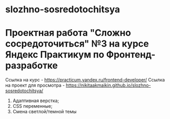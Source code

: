 # slozhno-sosredotochitsya

# Проектная работа "Сложно сосредоточиться" №3 на курсе Яндекс Практикум по Фронтенд-разработке
Ссылка на курс - https://practicum.yandex.ru/frontend-developer/
Ссылка на проект для просмотра - https://nikitaakmaikin.github.io/slozhno-sosredotochitsya/

1) Адаптивная верстка;
2) CSS переменные;
3) Смена светлой/темной темы

